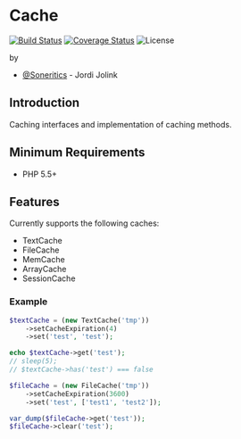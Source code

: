 # Cache #

[![Build Status](https://api.travis-ci.org/Soneritics/Cache.svg?branch=master)](https://travis-ci.org/Soneritics/Currency)
[![Coverage Status](https://coveralls.io/repos/Soneritics/Cache/badge.svg?branch=master)](https://coveralls.io/r/Soneritics/Cache?branch=master)
![License](http://img.shields.io/badge/license-MIT-green.svg)

by
* [@Soneritics](https://github.com/Soneritics) - Jordi Jolink


## Introduction ##
Caching interfaces and implementation of caching methods.

## Minimum Requirements ##

- PHP 5.5+

## Features ##

Currently supports the following caches:
- TextCache
- FileCache
- MemCache
- ArrayCache
- SessionCache

### Example ###

```php
$textCache = (new TextCache('tmp'))
    ->setCacheExpiration(4)
    ->set('test', 'test');

echo $textCache->get('test');
// sleep(5);
// $textCache->has('test') === false

$fileCache = (new FileCache('tmp'))
    ->setCacheExpiration(3600)
    ->set('test', ['test1', 'test2']);

var_dump($fileCache->get('test'));
$fileCache->clear('test');
